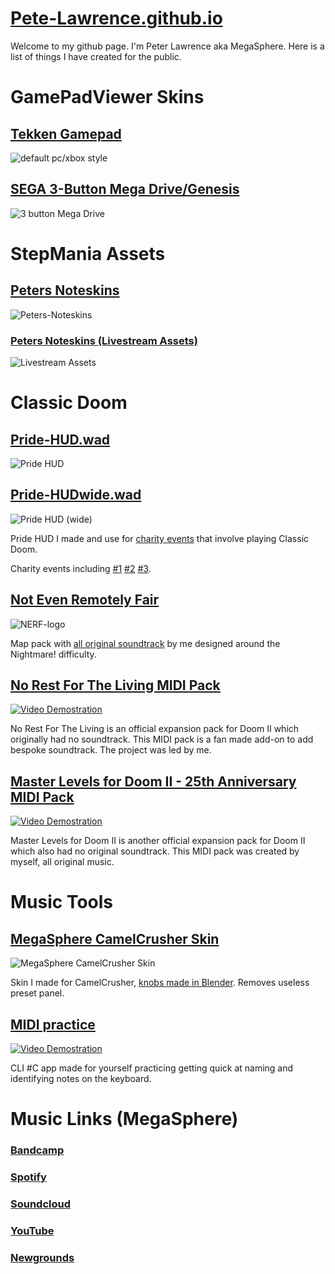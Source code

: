 # [Pete-Lawrence.github.io](https://pete-lawrence.github.io)

Welcome to my github page. I'm Peter Lawrence aka MegaSphere. Here is a list of things I have created for the public.

# GamePadViewer Skins
## [Tekken Gamepad](https://pete-lawrence.github.io/tekken)
![default pc/xbox style](https://pete-lawrence.github.io/tekken/screenshots/gamepad-pc.png)

## [SEGA 3-Button Mega Drive/Genesis](https://pete-lawrence.github.io/3-button)
![3 button Mega Drive](https://pete-lawrence.github.io/3-button/svg/3button.png)

# StepMania Assets
## [Peters Noteskins](https://github.com/Pete-Lawrence/Peters-Noteskins)
![Peters-Noteskins](https://pete-lawrence.github.io/noteskin-renders/CF_CHROME.gif)

### [Peters Noteskins (Livestream Assets)](https://github.com/Pete-Lawrence/Pete-Lawrence.github.io/tree/master/noteskin-renders/Livestream-Assets)
![Livestream Assets](https://pete-lawrence.github.io/noteskin-renders/Livestream-Assets/Still/Still_CF_CHROME.png)

# Classic Doom
## [Pride-HUD.wad](https://github.com/Pete-Lawrence/Pete-Lawrence.github.io/raw/master/doom/Pride-HUD.wad)
![Pride HUD](https://pete-lawrence.github.io/doom/screenshots/Pride-HUD.png)

## [Pride-HUDwide.wad](https://github.com/Pete-Lawrence/Pete-Lawrence.github.io/raw/master/doom/Pride-HUD.wad)
![Pride HUD (wide)](https://pete-lawrence.github.io/doom/screenshots/Pride-HUDwide.png)

Pride HUD I made and use for [charity events](https://www.youtube.com/watch?v=6siOprD21OM) that involve playing Classic Doom.

Charity events including
[#1](https://www.justgiving.com/fundraising/doomcoop)
[#2](https://www.justgiving.com/fundraising/nmspeed)
[#3](https://www.justgiving.com/fundraising/nm100s).

## [Not Even Remotely Fair](https://www.doomworld.com/forum/topic/127913-not-even-remotely-fair-nightmare-difficulty-only/)
![NERF-logo](https://static.doomworld.com/monthly_2022_03/NERF.png.9cd4c6d4972cb2803411aa96f10f6df2.png)

Map pack with [all original soundtrack](https://www.youtube.com/watch?v=aOR-238gLxc) by me designed around the Nightmare! difficulty.

## [No Rest For The Living MIDI Pack](https://www.doomworld.com/forum/topic/119301)
[![Video Demostration](https://img.youtube.com/vi/UFVUL2WwTJo/maxresdefault.jpg)](https://youtu.be/UFVUL2WwTJo)

No Rest For The Living is an official expansion pack for Doom II which originally had no soundtrack. This MIDI pack is a fan made add-on to add bespoke soundtrack. The project was led by me.

## [Master Levels for Doom II - 25th Anniversary MIDI Pack](https://www.doomworld.com/forum/topic/118804-master-levels-for-doom-ii-25th-anniversary-midi-pack/)
[![Video Demostration](https://img.youtube.com/vi/qtqF6lHNZ1U/maxresdefault.jpg)](https://youtu.be/qtqF6lHNZ1U)

Master Levels for Doom II is another official expansion pack for Doom II which also had no original soundtrack. This MIDI pack was created by myself, all original music.

# Music Tools
## [MegaSphere CamelCrusher Skin](https://github.com/Pete-Lawrence/Pete-Lawrence.github.io/raw/master/camelcrusher-megasphere-skin/MegaSphere_CamelCrusher_Skin.zip)
![MegaSphere CamelCrusher Skin](https://pete-lawrence.github.io/camelcrusher-megasphere-skin/screenshots/MegaSphere_CamelCrusher_Skin.png)

Skin I made for CamelCrusher, [knobs made in Blender](https://github.com/Pete-Lawrence/Pete-Lawrence.github.io/raw/master/camelcrusher-megasphere-skin/screenshots/MegaSphere_CamelCrusher_Skin_Knobvid.mp4). Removes useless preset panel.

## [MIDI practice](https://github.com/oxbridgeunited/midi)
[![Video Demostration](https://img.youtube.com/vi/iAqcozvcnQo/maxresdefault.jpg)](https://youtu.be/iAqcozvcnQo)

CLI #C app made for yourself practicing getting quick at naming and identifying notes on the keyboard.

# Music Links (MegaSphere)
### [Bandcamp](https://megasphere.bandcamp.com/)
### [Spotify](https://open.spotify.com/artist/7zKw7UIIFCd52qXnM7tQ24)
### [Soundcloud](https://soundcloud.com/megasphere)
### [YouTube](https://www.youtube.com/c/MegaSphere/videos)
### [Newgrounds](https://megasphere.newgrounds.com/audio)
